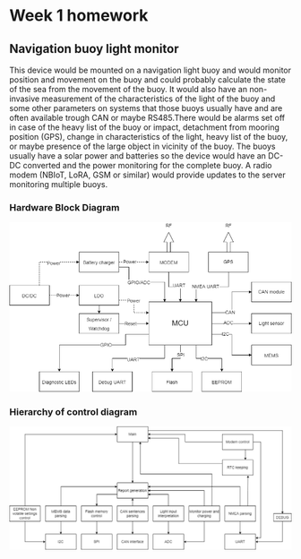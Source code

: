 # Week 1 homework
## Navigation buoy light monitor 

This device would be mounted on a navigation light buoy and would monitor position and movement on the buoy and could probably calculate the state of the sea from the movement of the buoy. It would also have an non-invasive measurement of the characteristics of the light of the buoy and some other parameters on systems that those buoys usually have and are often available trough CAN or maybe RS485.There would be alarms set off in case of the heavy list of the buoy or impact, detachment from mooring position (GPS), change in characteristics of the light, heavy list of the buoy, or maybe presence of the large object in vicinity of the buoy.
The buoys usually have a solar power and batteries so the device would have an DC-DC converted and the power monitoring for the complete buoy. A radio modem (NBIoT, LoRA, GSM or similar) would provide updates to the server monitoring multiple buoys.

### Hardware Block Diagram
![Hardware block diagram](/Week1/images/Hardware_block_diagram.drawio.png)

### Hierarchy of control diagram
![Hierarchy of control diagram](/Week1/images/Hierarchy_of_control_diagram.png)

